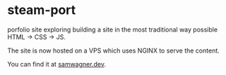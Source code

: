 # steam-port
porfolio site exploring building a site in the most traditional way possible HTML -> CSS -> JS.

The site is now hosted on a VPS which uses NGINX to serve the content. 

You can find it at [samwagner.dev](https://samwagner.dev).
